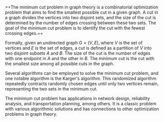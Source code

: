 ==The minimum cut problem in graph theory is a combinatorial optimization problem that aims to find the smallest possible cut in a given graph. A cut in a graph divides the vertices into two disjoint sets, and the size of the cut is determined by the number of edges crossing between these two sets. The goal of the minimum cut problem is to identify the cut with the fewest crossing edges.==

Formally, given an undirected graph $G = (V, E)$, where $V$ is the set of vertices and $E$ is the set of edges, a cut is defined as a partition of $V$ into two disjoint subsets $A$ and $B$. The size of the cut is the number of edges with one endpoint in $A$ and the other in $B$. The minimum cut is the cut with the smallest size among all possible cuts in the graph.

Several algorithms can be employed to solve the minimum cut problem, and one notable algorithm is the Karger's algorithm. This randomized algorithm repeatedly contracts randomly chosen edges until only two vertices remain, representing the two sets in the minimum cut.

The minimum cut problem has applications in network design, reliability analysis, and transportation planning, among others. It is a classic problem with various algorithmic solutions and has connections to other optimization problems in graph theory.